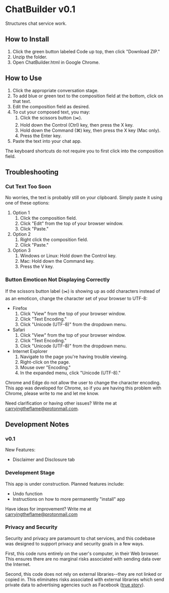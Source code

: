 # ChatBuilder v0.1
 Structures chat service work.


## How to Install
1. Click the green button labeled Code up top, then click "Download ZIP."
2. Unzip the folder.
3. Open ChatBuilder.html in Google Chrome.


## How to Use
1. Click the appropriate conversation stage.
2. To add blue or green text to the composition field at the bottom, click on that text.
3. Edit the composition field as desired.
4. To cut your composed text, you may:
    1. Click the scissors button (✂️).
    2. Hold down the Control (Ctrl) key, then press the X key.
    3. Hold down the Command (⌘) key, then press the X key (Mac only).
    4. Press the Enter key.
5. Paste the text into your chat app.

The keyboard shortcuts do not require you to first click into the composition field.


## Troubleshooting

### Cut Text Too Soon
No worries, the text is probably still on your clipboard. Simply paste it using one of these options:
1. Option 1
    1. Click the composition field.
    2. Click "Edit" from the top of your browser window.
    3. Click "Paste."
2. Option 2
    1. Right click the composition field.
    2. Click "Paste."
3. Option 3
    1. Windows or Linux: Hold down the Control key.
    2. Mac: Hold down the Command key.
    3. Press the V key.

### Button Emoticon Not Displaying Correctly
If the scissors button label (✂️) is showing up as odd characters instead of as an emoticon, change the character set of your browser to UTF-8:

- Firefox
    1. Click "View" from the top of your browser window.
    2. Click "Text Encoding."
    3. Click "Unicode (UTF-8)" from the dropdown menu.
- Safari
    1. Click "View" from the top of your browser window.
    2. Click "Text Encoding."
    3. Click "Unicode (UTF-8)" from the dropdown menu.
- Internet Explorer
    1. Navigate to the page you're having trouble viewing.
    2. Right-click on the page.
    3. Mouse over "Encoding."
    4. In the expanded menu, click "Unicode (UTF-8)."

Chrome and Edge do not allow the user to change the character encoding. This app was developed for Chrome, so if you are having this problem with Chrome, please write to me and let me know. 

Need clarification or having other issues? Write me at <carryingtheflame@protonmail.com>.


## Development Notes

### v0.1
New Features:
- Disclaimer and Disclosure tab

### Development Stage
This app is under construction. Planned features include:
- Undo function
- Instructions on how to more permanently "install" app

Have ideas for improvement? Write me at <carryingtheflame@protonmail.com>

### Privacy and Security
Security and privacy are paramount to chat services, and this codebase was designed to support privacy and security goals in a few ways.

First, this code runs entirely on the user's computer, in their Web browser. This ensures there are no marginal risks associated with sending data over the Internet.

Second, this code does not rely on external libraries--they are not linked or copied in. This eliminates risks associated with external libraries which send private data to advertising agencies such as Facebook ([true story](https://www.statnews.com/2023/06/13/suicide-hotlines-988-data-privacy-facebook/)).
